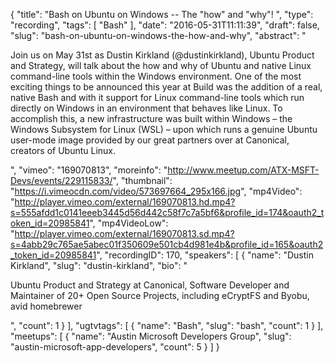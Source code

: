 {
  "title": "Bash on Ubuntu on Windows -- The \"how\" and \"why\"! ",
  "type": "recording",
  "tags": [
    "Bash"
  ],
  "date": "2016-05-31T11:11:39",
  "draft": false,
  "slug": "bash-on-ubuntu-on-windows-the-how-and-why",
  "abstract": "<p>Join us on May 31st as Dustin Kirkland (@dustinkirkland), Ubuntu Product and Strategy, will talk about the how and why of Ubuntu and native Linux command-line tools within the Windows environment. One of the most exciting things to be announced this year at Build was the addition of a real, native Bash and with it support for Linux command-line tools which run directly on Windows in an environment that behaves like Linux. To accomplish this, a new infrastructure was built within Windows – the Windows Subsystem for Linux (WSL) – upon which runs a genuine Ubuntu user-mode image provided by our great partners over at Canonical, creators of Ubuntu Linux.</p>",
  "vimeo": "169070813",
  "moreinfo": "http://www.meetup.com/ATX-MSFT-Devs/events/229115833/",
  "thumbnail": "https://i.vimeocdn.com/video/573697664_295x166.jpg",
  "mp4Video": "http://player.vimeo.com/external/169070813.hd.mp4?s=555afdd1c0141eeeb3445d56d442c58f7c7a5bf6&profile_id=174&oauth2_token_id=20985841",
  "mp4VideoLow": "http://player.vimeo.com/external/169070813.sd.mp4?s=4abb29c765ae5abec01f350609e501cb4d981e4b&profile_id=165&oauth2_token_id=20985841",
  "recordingID": 170,
  "speakers": [
    {
      "name": "Dustin Kirkland",
      "slug": "dustin-kirkland",
      "bio": "<p>Ubuntu Product and Strategy at Canonical, Software Developer and Maintainer of 20+ Open Source Projects, including eCryptFS and Byobu, avid homebrewer</p>",
      "count": 1
    }
  ],
  "ugtvtags": [
    {
      "name": "Bash",
      "slug": "bash",
      "count": 1
    }
  ],
  "meetups": [
    {
      "name": "Austin Microsoft Developers Group",
      "slug": "austin-microsoft-app-developers",
      "count": 5
    }
  ]
}